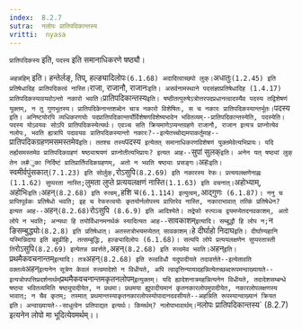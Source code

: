 ```yaml
---
index:  8.2.7
sutra:  नलोपः प्रातिपदिकान्तस्य
vritti:  nyasa
---
```


`प्रातिपदिकस्य` इति, `पदस्य` इति समानाधिकरणे षष्ठ्यौ।

`अहन्नहिम्` इति। हन्तेर्लङ्, तिप्, हल्ङ्यादिलोपः` (6.1.68) अदादित्वाच्छपो लुक्। `अधातुः` (1.2.45) इति प्रतिषेधादिह प्रातिपदिकत्वं नास्ति। `राजा, राजानौ, राजानः` इति। असर्वनामस्थाने पदसंज्ञाप्रतिषेधादिह (1.4.17) प्रातिपदिकस्यावयवोऽन्तो नकारो भवति। `प्रातिपदिकान्तस्य` इति। षष्ठीतत्पुरुषेऽत्रोत्तरपदप्रधानत्वादस्यैव पदस्य तद्विशेषणं युक्तम्, न तु गुणभूतस्य। प्रातिपदिकेनान्तशब्देन चात्र नकारो विशेषितः, स च नकारः प्रातिपदिकस्यान्तर्भूतः। `पदस्य` इति। अनिष्टयोरपि व्यधिकरणयोः पदप्रातिपदिकान्तर्योर्विशेषणविशेष्यभावेन भवितव्यम्--प्रातिपदिकान्तस्येति, पदस्येति। पदस्य योऽवयवः सोऽपि प्रातिपदिकस्येत्यर्थः। एवञ्च सति क्रियमाणेऽप्यन्तग्रहणे राजानौ, राजान इत्यत्र प्राप्नोत्येव नलोपः, भवति ह्यत्रापि पदावयवः प्रातिपदिकस्यान्तो नकारः?--इत्येतच्चोद्यमपाकर्तुमाह--`प्रातिपदिकग्रहणमसमस्तमेव` इति। ततश्च तस्य `पदस्य` इत्येतत् समानाधिकरणविशेषणं युक्तमेवेत्यभिप्रायः। यदि तर्ह्यसमस्तमेव प्रातिपदिकग्रहणं षष्ठ्याश्रयणं प्राप्नोतीत्यभिप्रायः? इत्यत आह--`सुपां सुलक्` इति। अनेन यत् षष्ठ्यां लुक् तेन ल#ुका निर्दिष्टं प्रातिप्रार्तिपदिकग्रहणम्, अतो न भवति षष्ठ्याः प्रसङ्गः।
`अहः` इति। `स्वमीर्वपुंसकात्` (7.1.23) इति सोर्लुक्, `रोऽसुपि` (8.2.69) इति नकारस्य रेफः। प्रत्ययलक्षणेनाह्नः (1.1.62) सुप्परता नास्ति; `लुमता लुप्ते प्रत्ययलक्षणं नास्ति` (1.1.63) इति वचनात्। `अहोभ्याम्, अहोभिः` इति। `अहन्` (8.2.68) इति रुत्वम्, `हशि च` (6.1.114) इत्युत्वम्, `आद्गुणः` (6.1.87)। ननु च प्राप्तिपूर्वकः प्रतिषेधो भवति; इह च रेफरुत्वयोः कृतयोर्नलोपस्य प्राप्तिरेव नास्ति, नकाराभावात् तत्किं प्रतिषेधेन? इत्यत आह--`अहन्` (8.2.68) `रोऽसुपि` (8.6.9) इति आदिश्येते। तद्रेफो रुत्पञ्च द्वयमप्येतदनवकाशम्, अतो लोपे न भवति; अन्यथा हि तयोर्विधानमनर्थकं स्यादित्यत आह--`सावकाशम्` इत्यादि। सम्बुद्धौ हि लोप न; `न ङिसम्बुद्ध्योः` (8.2.8) इति प्रतिषेधात्। अतस्तत्रोभयमप्येतत् सावकाशम्। `हे दीर्घाहो निदाघ` इति। दीर्घाण्यहानि यस्मिन्निदाघ इति बहुव्रीहिः, तत्सम्बुद्धिः, हल्ङ्यादिलोपः (6.1.68)। सत्यपि लोपे प्रत्ययलक्षणेन सुप्परतास्ती ति `रोऽसुपि` (8.2.69) इत्येतन्न प्रवर्त्तते, `अहन्` (8.2.68) इति रुत्वमेव भवति।
`अहन्` इति। `प्रथमैकवचनान्तम्` इत्यादि। तत्र `अहन्` (8.2.68) इति रुत्वविधौ यदुपादीयते तदावर्त्तते--इत्येतावति वक्तव्ये `अहन्` इत्यनेन सूत्रेण केवलं रुत्वमादेशो न विधीयते, अपि त्वावृत्तिन्यायादहन्नित्येतच्छब्दरूपमन्वाख्यायते--इत्यत्रोपपत्तिप्रदर्शनार्थम् `प्रथमैकवचनान्तमकृतनलोपम्` इत्युक्तम्। यदि ह्यादेशनात्रमहन्नित्यनेन विधीयते, तदादेशसम्बन्धे षष्ठ्या भवितव्यमिति षष्ठ्युपादीयेत, न प्रथमा। प्रथमया ह्युपादीयमानं कृतनकारलोपमुपादीयेत, नकारलोपलक्षणस्य भावात्; न चैव कृतम्; तस्मात् प्रथमान्तस्याकृतनकारलोपस्योपादानदवसीयते--अहन्निति रूपस्यान्वाख्यानं क्रियत इति। अन्वाख्यायते--साधुत्वेन प्रतिपाद्यत इत्यर्थः। किमर्थम्? नलोपाभावार्थम्। `नलोपः प्रातिपदिकान्तस्य` (8.2.7) इत्यनेन लोपो मा भूदित्येवमर्थम्।।
